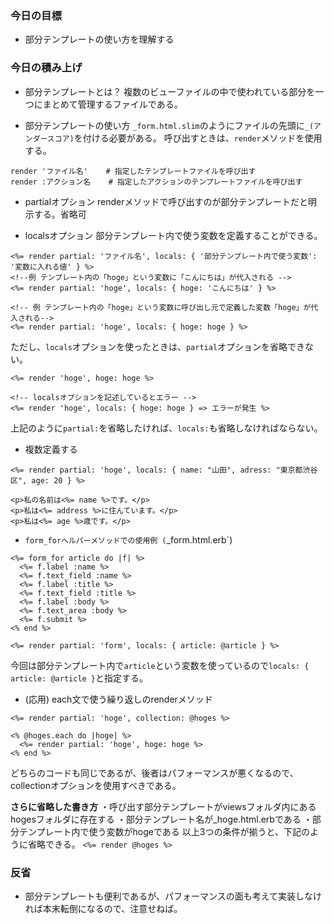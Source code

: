### 今日の目標
- 部分テンプレートの使い方を理解する
 
### 今日の積み上げ
- 部分テンプレートとは？
複数のビューファイルの中で使われている部分を一つにまとめて管理するファイルである。

- 部分テンプレートの使い方
`_form.html.slim`のようにファイルの先頭に`_(アンダースコア)`を付ける必要がある。
呼び出すときは、`render`メソッドを使用する。
```
render 'ファイル名'    # 指定したテンプレートファイルを呼び出す
render :アクション名    # 指定したアクションのテンプレートファイルを呼び出す
```

- partialオプション
renderメソッドで呼び出すのが部分テンプレートだと明示する。省略可

- localsオプション
部分テンプレート内で使う変数を定義することができる。
```
<%= render partial: 'ファイル名', locals: { '部分テンプレート内で使う変数': '変数に入れる値' } %>
<!--例 テンプレート内の「hoge」という変数に「こんにちは」が代入される -->
<%= render partial: 'hoge', locals: { hoge: 'こんにちは' } %>

<!-- 例 テンプレート内の「hoge」という変数に呼び出し元で定義した変数「hoge」が代入される-->
<%= render partial: 'hoge', locals: { hoge: hoge } %>
```
ただし、`locals`オプションを使ったときは、`partial`オプションを省略できない。
```
<%= render 'hoge', hoge: hoge %>

<!-- localsオプションを記述しているとエラー -->
<%= render 'hoge', locals: { hoge: hoge } => エラーが発生 %>
```
上記のように`partial:`を省略したければ、`locals:`も省略しなければならない。

- 複数定義する

```
<%= render partial: 'hoge', locals: { name: "山田", adress: "東京都渋谷区", age: 20 } %>
```
```
<p>私の名前は<%= name %>です。</p>
<p>私は<%= address %>に住んています。</p>
<p>私は<%= age %>歳です。</p>
```

- `form_forヘルパーメソッドでの使用例
(`_form.html.erb`)
```
<%= form_for article do |f| %>
  <%= f.label :name %>
  <%= f.text_field :name %>
  <%= f.label :title %>
  <%= f.text_field :title %>
  <%= f.label :body %>
  <%= f.text_area :body %>
  <%= f.submit %>
<% end %>
```
```
<%= render partial: 'form', locals: { article: @article } %>
```
今回は部分テンプレート内で`article`という変数を使っているので`locals: { article: @article }`と指定する。

- (応用) each文で使う繰り返しのrenderメソッド
```
<%= render partial: 'hoge', collection: @hoges %>
```
```
<% @hoges.each do |hoge| %>
  <%= render partial: 'hoge', hoge: hoge %>
<% end %>
```
どちらのコードも同じであるが、後者はパフォーマンスが悪くなるので、collectionオプションを使用すべきである。

**さらに省略した書き方**
・呼び出す部分テンプレートがviewsフォルダ内にあるhogesフォルダに存在する
・部分テンプレート名が_hoge.html.erbである
・部分テンプレート内で使う変数がhogeである
以上3つの条件が揃うと、下記のように省略できる。
`<%= render @hoges %>`

### 反省
- 部分テンプレートも便利であるが、パフォーマンスの面も考えて実装しなければ本末転倒になるので、注意せねば。
